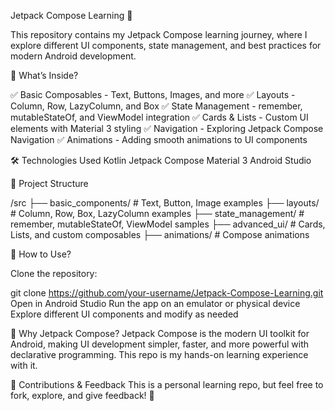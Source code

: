 Jetpack Compose Learning 🚀

This repository contains my Jetpack Compose learning journey, where I explore different UI components, state management, and best practices for modern Android development.



📌 What’s Inside?

✅ Basic Composables - Text, Buttons, Images, and more
✅ Layouts - Column, Row, LazyColumn, and Box
✅ State Management - remember, mutableStateOf, and ViewModel integration
✅ Cards & Lists - Custom UI elements with Material 3 styling
✅ Navigation - Exploring Jetpack Compose Navigation
✅ Animations - Adding smooth animations to UI components







🛠 Technologies Used
Kotlin
Jetpack Compose
Material 3
Android Studio




📂 Project Structure


/src
  ├── basic_components/   # Text, Button, Image examples
  ├── layouts/            # Column, Row, Box, LazyColumn examples
  ├── state_management/   # remember, mutableStateOf, ViewModel samples
  ├── advanced_ui/        # Cards, Lists, and custom composables
  ├── animations/         # Compose animations




  
🎯 How to Use?

Clone the repository:

git clone https://github.com/your-username/Jetpack-Compose-Learning.git
Open in Android Studio
Run the app on an emulator or physical device
Explore different UI components and modify as needed



🌟 Why Jetpack Compose?
Jetpack Compose is the modern UI toolkit for Android, making UI development simpler, faster, and more powerful with declarative programming. This repo is my hands-on learning experience with it.

📢 Contributions & Feedback
This is a personal learning repo, but feel free to fork, explore, and give feedback! 🚀
